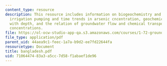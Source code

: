 ```yaml
---
content_type: resource
description: This resource includes information on biogeochemistry and arsenic mobility,
  irrigation pumping and time trends in arsenic cncentration, geochemical profiles
  with depth, and the relation of groundwater flow and chemical transport to arsenic
  concentrations.
file: https://ol-ocw-studio-app-qa.s3.amazonaws.com/courses/1-72-groundwater-hydrology-fall-2005/7106447483a3a5cc7d58f1abaef1de96_bangladesh.pdf
file_type: application/pdf
parent_uid: 44aea9c1-feec-1a7a-b9d2-ee7fd22644fa
resourcetype: Document
title: bangladesh.pdf
uid: 71064474-83a3-a5cc-7d58-f1abaef1de96
---
```

